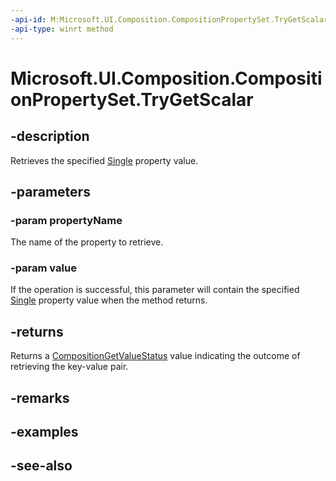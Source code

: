 ```yaml
---
-api-id: M:Microsoft.UI.Composition.CompositionPropertySet.TryGetScalar(System.String,System.Single@)
-api-type: winrt method
---
```


<!-- Method syntax
public Windows.UI.Composition.CompositionGetValueStatus TryGetScalar(System.String propertyName, System.Single value)
-->

# Microsoft.UI.Composition.CompositionPropertySet.TryGetScalar

## -description
Retrieves the specified [Single](/dotnet/api/system.single?redirectedfrom=MSDN) property value.

## -parameters
### -param propertyName
The name of the property to retrieve.

### -param value
If the operation is successful, this parameter will contain the specified [Single](/dotnet/api/system.single?redirectedfrom=MSDN) property value when the method returns.

## -returns
Returns a [CompositionGetValueStatus](compositiongetvaluestatus.md) value indicating the outcome of retrieving the key-value pair.

## -remarks

## -examples

## -see-also
